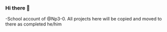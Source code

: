 ### Hi there 👋
-School account of @Np3-0. All projects here will be copied and moved to there as completed
he/him
